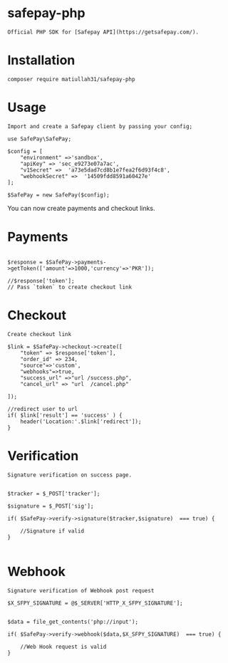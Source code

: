 # safepay-php

	Official PHP SDK for [Safepay API](https://getsafepay.com/).



# Installation

```
composer require matiullah31/safepay-php

```



# Usage

	Import and create a Safepay client by passing your config;

```
use SafePay\SafePay;

$config = [
	"environment" =>'sandbox',
	"apiKey" => 'sec_e9273e07a7ac',
	"v1Secret" =>  'a73e5dad7cd8b1e7fea2f6d93f4c8',
	"webhookSecret" =>  '14509fdd8591a60427e'
];

$SafePay = new SafePay($config);

```

You can now create payments and checkout links.


# Payments

```

$response = $SafePay->payments->getToken(['amount'=>1000,'currency'=>'PKR']);

//$response['token'];
// Pass `token` to create checkout link

```


# Checkout 

	Create checkout link


```
$link = $SafePay->checkout->create([
	"token" => $response['token'],
	"order_id" => 234,
	"source"=>'custom',
	"webhooks"=>true,
	"success_url" =>"url /success.php",
	"cancel_url" => "url  /cancel.php"

]);

//redirect user to url
if( $link['result'] == 'success' ) {
	header('Location:'.$link['redirect']);
}

```


# Verification

	Signature verification on success page.

```

$tracker = $_POST['tracker'];

$signature = $_POST['sig'];

if( $SafePay->verify->signature($tracker,$signature)  === true) {

	//Signature if valid
}


```

# Webhook

	Signature verification of Webhook post request

```
$X_SFPY_SIGNATURE = @$_SERVER['HTTP_X_SFPY_SIGNATURE'];


$data = file_get_contents('php://input');

if( $SafePay->verify->webhook($data,$X_SFPY_SIGNATURE)  === true) {

	//Web Hook request is valid
}

```



